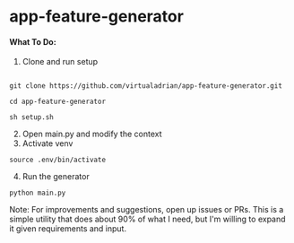 # app-feature-generator

#### What To Do:

1) Clone and run setup

```shell

git clone https://github.com/virtualadrian/app-feature-generator.git

cd app-feature-generator

sh setup.sh

```

2) Open main.py and modify the context 
3) Activate venv
```shell
source .env/bin/activate
```

4) Run the generator
```shell
python main.py
```

Note: For improvements and suggestions, open up issues or PRs. This is a simple utility that does about 90% of what I need, but I'm willing to expand it given requirements and input. 